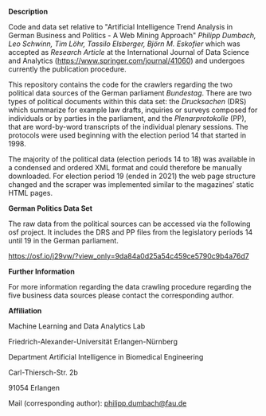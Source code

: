 **Description**

Code and data set relative to "Artificial Intelligence Trend Analysis in German Business and Politics - A Web Mining Approach" *Philipp Dumbach, Leo Schwinn, Tim Löhr, Tassilo Elsberger, Björn M. Eskofier* which was accepted as *Research Article* at the International Journal of Data Science and Analytics (https://www.springer.com/journal/41060) and undergoes currently the publication procedure.

This repository contains the code for the crawlers regarding the two political data sources of the German parliament *Bundestag*. There are two types of political documents within this data set: the *Drucksachen* (DRS) which summarize for example law drafts, inquiries or surveys composed for individuals or by parties in the parliament, and the *Plenarprotokolle* (PP), that are word-by-word transcripts of the individual plenary sessions.
The protocols were used beginning with the election period 14 that started in 1998. 

The majority of the political data (election periods 14 to 18) was available in a condensed and ordered XML format and could therefore be manually downloaded. For election period 19 (ended in 2021) the web page structure changed and the scraper was implemented similar to the magazines’ static HTML pages.

**German Politics Data Set**

The raw data from the political sources can be accessed via the following osf project. It includes the DRS and PP files from the legislatory periods 14 until 19 in the German parliament.

https://osf.io/j29vw/?view_only=9da84a0d25a54c459ce5790c9b4a76d7

**Further Information**

For more information regarding the data crawling procedure regarding the five business data sources please contact the corresponding author.

**Affiliation**

Machine Learning and Data Analytics Lab

Friedrich-Alexander-Universität Erlangen-Nürnberg

Department Artificial Intelligence in Biomedical Engineering

Carl-Thiersch-Str. 2b

91054 Erlangen

Mail (corresponding author): philipp.dumbach@fau.de
